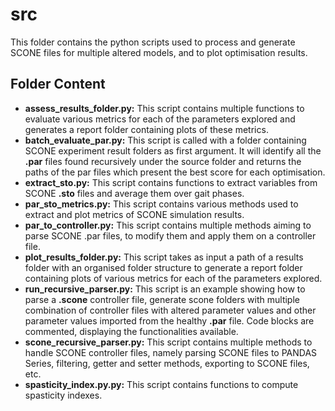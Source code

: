 # src
This folder contains the python scripts used to process and generate SCONE files for multiple altered models, and to plot optimisation results.

## Folder Content
+ **assess_results_folder.py:** This script contains multiple functions to evaluate various metrics for each of the parameters explored and generates a report folder containing plots of these metrics.
+ **batch_evaluate_par.py:** This script is called with a folder containing SCONE experiment result folders as first argument. It will identify all the **.par** files found recursively under the source folder and returns the paths of the par files which present the best score for each optimisation. 
+ **extract_sto.py:** This script contains functions to extract variables from SCONE **.sto** files and average them over gait phases.
+ **par_sto_metrics.py:** This script contains various methods used to extract and plot metrics of SCONE simulation results.
+ **par_to_controller.py:** This script contains multiple methods aiming to parse SCONE .par files, to modify them and apply them on a controller file.
+ **plot_results_folder.py:** This script takes as input a path of a results folder with an organised folder structure to generate a report folder containing plots of various metrics for each of the parameters explored.
+ **run_recursive_parser.py:**  This script is an example showing how to parse a **.scone** controller file, generate scone folders with multiple combination of controller files with altered parameter values and other parameter values imported from the healthy **.par** file. Code blocks are commented, displaying the functionalities available.
+ **scone_recursive_parser.py:** This script contains multiple methods to handle SCONE controller files, namely parsing SCONE files to PANDAS Series, filtering, getter and setter methods, exporting to SCONE files, etc.
+ **spasticity_index.py.py:** This script contains functions to compute spasticity indexes.